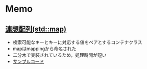 # Memo

## [連想配列(std::map)](http://vivi.dyndns.org/tech/cpp/map.html)

- 検索可能なキーとキーに対応する値をペアとするコンテナクラス
- mapはmappingから命名された
- 二分木で実装されているため，処理時間が短い
- [サンプルコード](submissions/abc235/ans_abc235_c.cpp)
